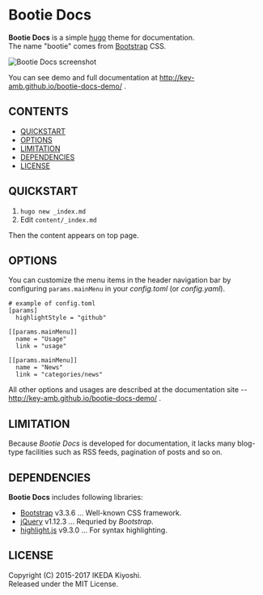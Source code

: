 # Bootie Docs

**Bootie Docs** is a simple [hugo](http://gohugo.io/) theme for documentation.  
The name "bootie" comes from [Bootstrap](http://getbootstrap.com/) CSS.

![Bootie Docs screenshot](https://raw.githubusercontent.com/key-amb/hugo-theme-bootie-docs/master/images/tn.png)

You can see demo and full documentation at http://key-amb.github.io/bootie-docs-demo/ .

## CONTENTS

* [QUICKSTART](#quickstart)
* [OPTIONS](#options)
* [LIMITATION](#limitation)
* [DEPENDENCIES](#dependencies)
* [LICENSE](#license)

## QUICKSTART

1. `hugo new _index.md`
1. Edit `content/_index.md`

Then the content appears on top page.

## OPTIONS

You can customize the menu items in the header navigation bar by configuring `params.mainMenu` in your _config.toml_ (or _config.yaml_).

```
# example of config.toml
[params]
  highlightStyle = "github"

[[params.mainMenu]]
  name = "Usage"
  link = "usage"

[[params.mainMenu]]
  name = "News"
  link = "categories/news"
```

All other options and usages are described at the documentation site -- http://key-amb.github.io/bootie-docs-demo/ .

## LIMITATION

Because _Bootie Docs_ is developed for documentation, it lacks many blog-type facilities such as RSS feeds, pagination of posts and so on.

## DEPENDENCIES

**Bootie Docs** includes following libraries:

* [Bootstrap](http://getbootstrap.com/) v3.3.6 ... Well-known CSS framework.
* [jQuery](https://jquery.com/) v1.12.3 ... Requried by _Bootstrap_.
* [highlight.js](https://highlightjs.org/) v9.3.0 ... For syntax highlighting.

## LICENSE

Copyright (C) 2015-2017 IKEDA Kiyoshi.  
Released under the MIT License.
